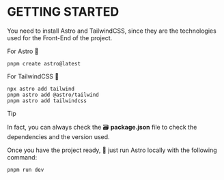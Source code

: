 # GETTING STARTED
You need to install Astro and TailwindCSS, since they are the technologies used for the Front-End of the project.

For Astro 🚀
```
pnpm create astro@latest
```

For TailwindCSS 🎨
```
npx astro add tailwind
pnpm astro add @astro/tailwind
pnpm astro add tailwindcss
```

>[!TIP]
> In fact, you can always check the 🗃️ **package.json** file to check the dependencies and the version used.


Once you have the project ready, 🚀 just run Astro locally with the following command:
```
pnpm run dev
```
